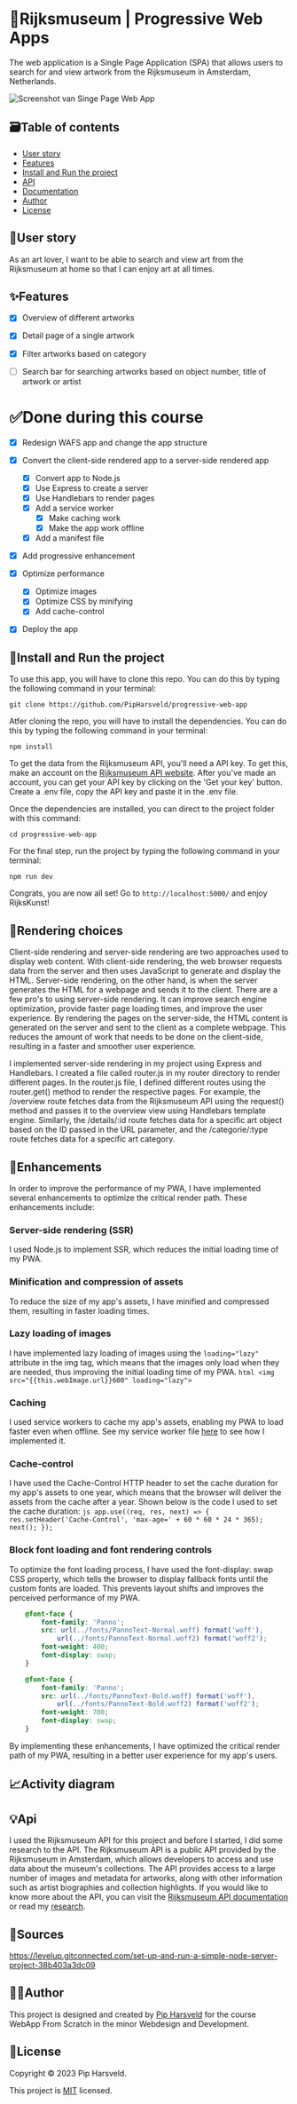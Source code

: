 # :art:Rijksmuseum | Progressive Web Apps
The web application is a Single Page Application (SPA) that allows users to search for and view artwork from the Rijksmuseum in Amsterdam, Netherlands.

![Screenshot van Singe Page Web App](./spa/images/Flow%20WAFS.jpg)

<!-- LINKJE -->

## :card_file_box:Table of contents
* [User story](#busts_in_silhouetteuser-story)
* [Features](#sparklesfeatures)
* [Install and Run the project](#rocketinstall-and-run-the-project)
* [API](#bulbapi)
* [Documentation](#memodocumentation)
* [Author](#technologistauthor)
* [License](#page_facing_uplicense)

## :busts_in_silhouette:User story
As an art lover, I want to be able to search and view art from the Rijksmuseum at home so that I can enjoy art at all times.

## :sparkles:Features
- [X] Overview of different artworks
- [X] Detail page of a single artwork
- [X] Filter artworks based on category
- [ ] Search bar for searching artworks based on object number, title of artwork or artist


# :white_check_mark:Done during this course
- [X] Redesign WAFS app and change the app structure
- [X] Convert the client-side rendered app to a server-side rendered app
    - [X] Convert app to Node.js
    - [X] Use Express to create a server
    - [X] Use Handlebars to render pages
    - [X] Add a service worker
        - [X] Make caching work
        - [X] Make the app work offline
    - [X] Add a manifest file
- [X] Add progressive enhancement
- [X] Optimize performance
    - [X] Optimize images
    - [X] Optimize CSS by minifying
    - [X] Add cache-control
- [X] Deploy the app


## :rocket:Install and Run the project
To use this app, you will have to clone this repo. You can do this by typing the following command in your terminal:

```
git clone https://github.com/PipHarsveld/progressive-web-app
```

Atfer cloning the repo, you will have to install the dependencies. You can do this by typing the following command in your terminal:

```
npm install
```

To get the data from the Rijksmuseum API, you'll need a API key. To get this, make an account on the [Rijksmuseum API website](https://data.rijksmuseum.nl/object-metadata/api/). After you've made an account, you can get your API key by clicking on the 'Get your key' button. Create a .env file, copy the API key and paste it in the .env file.

Once the dependencies are installed, you can direct to the project folder with this command:

```
cd progressive-web-app
```

For the final step, run the project by typing the following command in your terminal:

```
npm run dev
```

Congrats, you are now all set! Go to `http://localhost:5000/` and enjoy RijksKunst!

## :fork_and_knife:Rendering choices
Client-side rendering and server-side rendering are two approaches used to display web content. With client-side rendering, the web browser requests data from the server and then uses JavaScript to generate and display the HTML. Server-side rendering, on the other hand, is when the server generates the HTML for a webpage and sends it to the client. 
There are a few pro's to using server-side rendering. It can improve search engine optimization, provide faster page loading times, and improve the user experience. By rendering the pages on the server-side, the HTML content is generated on the server and sent to the client as a complete webpage. This reduces the amount of work that needs to be done on the client-side, resulting in a faster and smoother user experience.

I implemented server-side rendering in my project using Express and Handlebars. I created a file called router.js in my router directory to render different pages.
In the router.js file, I defined different routes using the router.get() method to render the respective pages. For example, the /overview route fetches data from the Rijksmuseum API using the request() method and passes it to the overview view using Handlebars template engine. Similarly, the /details/:id route fetches data for a specific art object based on the ID passed in the URL parameter, and the /categorie/:type route fetches data for a specific art category.


## :wrench:Enhancements
In order to improve the performance of my PWA, I have implemented several enhancements to optimize the critical render path. These enhancements include:

### Server-side rendering (SSR)
I used Node.js to implement SSR, which reduces the initial loading time of my PWA.

### Minification and compression of assets
To reduce the size of my app's assets, I have minified and compressed them, resulting in faster loading times.

### Lazy loading of images 
I have implemented lazy loading of images using the `loading="lazy"` attribute in the img tag, which means that the images only load when they are needed, thus improving the initial loading time of my PWA.
    ``` html
        <img src="{{this.webImage.url}}600" loading="lazy">
    ```

### Caching
 I used service workers to cache my app's assets, enabling my PWA to load faster even when offline. See my service worker file [here](https://github.com/PipHarsveld/progressive-web-app/blob/main/service-worker.js) to see how I implemented it.

### Cache-control 
I have used the Cache-Control HTTP header to set the cache duration for my app's assets to one year, which means that the browser will deliver the assets from the cache after a year. Shown below is the code I used to set the cache duration:
    ``` js
    app.use((req, res, next) => {
        res.setHeader('Cache-Control', 'max-age=' + 60 * 60 * 24 * 365);
        next();
    });
    ```

### Block font loading and font rendering controls
To optimize the font loading process, I have used the font-display: swap CSS property, which tells the browser to display fallback fonts until the custom fonts are loaded. This prevents layout shifts and improves the perceived performance of my PWA.
``` css
    @font-face {
        font-family: 'Panno';
        src: url(../fonts/PannoText-Normal.woff) format('woff'),
            url(../fonts/PannoText-Normal.woff2) format('woff2');
        font-weight: 400;
        font-display: swap;
    }

    @font-face {
        font-family: 'Panno';
        src: url(../fonts/PannoText-Bold.woff) format('woff'),
            url(../fonts/PannoText-Bold.woff2) format('woff2');
        font-weight: 700;
        font-display: swap;
    }
```

By implementing these enhancements, I have optimized the critical render path of my PWA, resulting in a better user experience for my app's users.

## :chart_with_upwards_trend:Activity diagram
<!-- ...and an activity diagram including the Service Worker 📈 -->


## :bulb:Api
I used the Rijksmuseum API for this project and before I started, I did some research to the API. The Rijksmuseum API is a public API provided by the Rijksmuseum in Amsterdam, which allows developers to access and use data about the museum's collections. The API provides access to a large number of images and metadata for artworks, along with other information such as artist biographies and collection highlights. If you would like to know more about the API, you can visit the [Rijksmuseum API documentation](https://data.rijksmuseum.nl/object-metadata/api/) or read my [research](https://github.com/PipHarsveld/rijksmuseum/wiki/Analyseren).


## :ledger:Sources
https://levelup.gitconnected.com/set-up-and-run-a-simple-node-server-project-38b403a3dc09


## :technologist:Author
This project is designed and created by [Pip Harsveld](https://github.com/PipHarsveld) for the course WebApp From Scratch in the minor Webdesign and Development.


## :page_facing_up:License
Copyright © 2023 Pip Harsveld.

This project is [MIT](https://github.com/PipHarsveld/rijksmuseum/blob/main/LICENSE) licensed.
